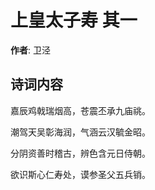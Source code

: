 # 上皇太子寿  其一

**作者**: 卫泾

## 诗词内容

嘉辰鸡戟瑞烟高，苍震丕承九庙祧。

潮驾天吴彰海润，气涵云汉毓金昭。

分阴资善时稽古，辨色含元日侍朝。

欲识斯心仁寿处，谟参圣父五兵销。

